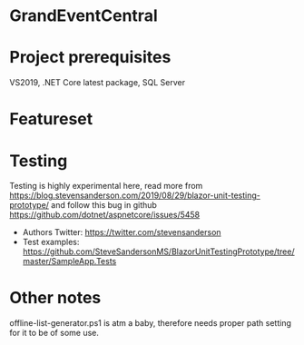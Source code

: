 # GrandEventCentral

# Project prerequisites
VS2019, .NET Core latest package, SQL Server

# Featureset

# Testing
Testing is highly experimental here, read more from  https://blog.stevensanderson.com/2019/08/29/blazor-unit-testing-prototype/
and follow this bug in github https://github.com/dotnet/aspnetcore/issues/5458

* Authors Twitter: https://twitter.com/stevensanderson
* Test examples: https://github.com/SteveSandersonMS/BlazorUnitTestingPrototype/tree/master/SampleApp.Tests

# Other notes
offline-list-generator.ps1 is atm a baby, therefore needs proper path setting for it to be of some use. 